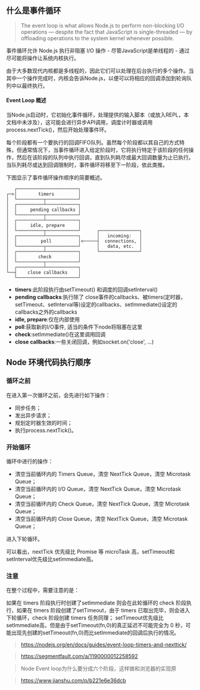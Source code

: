 ##  什么是事件循环

>The event loop is what allows Node.js to perform non-blocking I/O operations — despite the fact that JavaScript is single-threaded — by offloading operations to the system kernel whenever possible.

事件循环允许 Node.js 执行非阻塞 I/O 操作 - 尽管JavaScript是单线程的 - 通过尽可能将操作让系统内核执行。

由于大多数现代内核都是多线程的，因此它们可以处理在后台执行的多个操作。当其中一个操作完成时，内核会告诉Node.js，以便可以将相应的回调添加到轮询队列中以最终执行。


#### Event Loop 概述

当Node.js启动时，它初始化事件循环，处理提供的输入脚本（或放入REPL，本文档中未涉及），这可能会进行异步API调用，调度计时器或调用 process.nextTick()，然后开始处理事件环。

每个阶段都有一个要执行的回调FIFO队列。虽然每个阶段都以其自己的方式特殊，但通常情况下，当事件循环进入给定阶段时，它将执行特定于该阶段的任何操作，然后在该阶段的队列中执行回调，直到队列耗尽或最大回调数量为止已执行。当队列耗尽或达到回调限制时，事件循环将移至下一阶段，依此类推。

下图显示了事件循环操作顺序的简要概述。
```
   ┌───────────────────────┐
┌─>│        timers         │
│  └──────────┬────────────┘
│  ┌──────────┴────────────┐
│  │     pending callbacks │
│  └──────────┬────────────┘
│  ┌──────────┴────────────┐
│  │     idle, prepare     │
│  └──────────┬────────────┘      ┌───────────────┐
│  ┌──────────┴────────────┐      │   incoming:   │
│  │         poll          │<─────┤  connections, │
│  └──────────┬────────────┘      │   data, etc.  │
│  ┌──────────┴────────────┐      └───────────────┘
│  │        check          │
│  └──────────┬────────────┘
│  ┌──────────┴────────────┐
└──┤    close callbacks    │
   └───────────────────────┘

```
* **timers**:此阶段执行由setTimeout() 和调度的回调setInterval()    
* **pending callbacks**:执行除了 close事件的callbacks、被timers(定时器，setTimeout、setInterval等)设定的callbacks、setImmediate()设定的callbacks之外的callbacks
* **idle, prepare**:仅在内部使用
* **poll**:获取新的I/O事件, 适当的条件下node将阻塞在这里
* **check**:setImmediate()在这里调用回调 
* **close callbacks**:一些关闭回调，例如socket.on('close', ...)



## Node 环境代码执行顺序
### 循环之前
在进入第一次循环之前，会先进行如下操作：

* 同步任务；
* 发出异步请求；
* 规划定时器生效的时间；
* 执行process.nextTick()。

### 开始循环
循环中进行的操作：

* 清空当前循环内的 Timers Queue，清空 NextTick Queue，清空 Microtask Queue；
* 清空当前循环内的 I/O Queue，清空 NextTick Queue，清空 Microtask Queue；
* 清空当前循环内的 Check Queue，清空 NextTick Queue，清空 Microtask Queue；
* 清空当前循环内的 Close Queue，清空 NextTick Queue，清空 Microtask Queue；

进入下轮循环。

可以看出，nextTick 优先级比 Promise 等 microTask 高，setTimeout和setInterval优先级比setImmediate高。

### 注意
在整个过程中，需要注意的是：

如果在 timers 阶段执行时创建了setImmediate 则会在此轮循环的 check 阶段执行，如果在 timers 阶段创建了setTimeout，由于 timers 已取出完毕，则会进入下轮循环，check 阶段创建 timers 任务同理；
setTimeout优先级比setImmediate高，但是由于setTimeout(fn,0)的真正延迟不可能完全为 0 秒，可能出现先创建的setTimeout(fn,0)而比setImmediate的回调后执行的情况。


> https://nodejs.org/en/docs/guides/event-loop-timers-and-nexttick/

> https://segmentfault.com/a/1190000012258592

> Node Event loop为什么要分成六个阶段，这样做和浏览器的实现原

> https://www.jianshu.com/p/b221e6e36dcb
